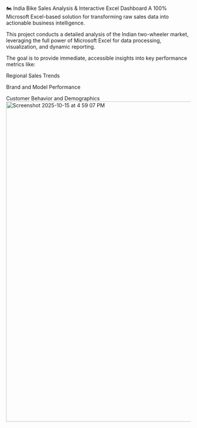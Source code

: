 
🏍️ India Bike Sales Analysis & Interactive Excel Dashboard
A 100% Microsoft Excel-based solution for transforming raw sales data into actionable business intelligence.

This project conducts a detailed analysis of the Indian two-wheeler market, leveraging the full power of Microsoft Excel for data processing, visualization, and dynamic reporting.

The goal is to provide immediate, accessible insights into key performance metrics like:

Regional Sales Trends

Brand and Model Performance

Customer Behavior and Demographics
<img width="1440" height="874" alt="Screenshot 2025-10-15 at 4 59 07 PM" src="https://github.com/user-attachments/assets/ecc67c1f-1648-42a7-a132-99fac26b48bc" />

